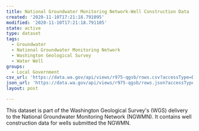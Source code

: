 ```yaml
---
title: National Groundwater Monitoring Network-Well Construction Data
created: '2020-11-10T17:21:18.791095'
modified: '2020-11-10T17:21:18.791105'
state: active
type: dataset
tags:
  - Groundwater
  - National Groundwater Monitoring Network
  - Washington Geological Survey
  - Water Well
groups:
  - Local Government
csv_url: 'https://data.wa.gov/api/views/r975-qgsb/rows.csv?accessType=DOWNLOAD'
json_url: 'https://data.wa.gov/api/views/r975-qgsb/rows.json?accessType=DOWNLOAD'
layout: post

---
```

This dataset is part of the Washington Geological Survey's (WGS) delivery to the National Groundwater Monitoring Network (NGWMN). It contains well construction data for wells submitted the NGWMN.
